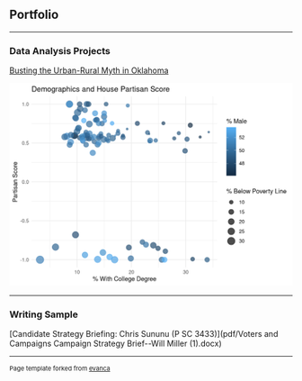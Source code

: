## Portfolio

---

### Data Analysis Projects

[Busting the Urban-Rural Myth in Oklahoma](pdf/Busting-the-Oklahoma-Urban-Rural-Myth.html)

<img src="pdf/Demographics and House Partisan Scores.png?raw=true"/>

---

### Writing Sample

[Candidate Strategy Briefing: Chris Sununu (P SC 3433)](pdf/Voters and Campaigns Campaign Strategy Brief--Will Miller (1).docx)

---
<p style="font-size:11px">Page template forked from <a href="https://github.com/evanca/quick-portfolio">evanca</a></p>
<!-- Remove above link if you don't want to attibute -->
